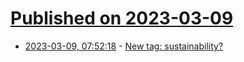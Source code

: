 # [Published on 2023-03-09](index.md)

* [2023-03-09, 07:52:18](https://lobste.rs/s/zkndyy/new_tag_sustainability) - [New tag: sustainability?](https://lobste.rs/s/zkndyy/new_tag_sustainability)
